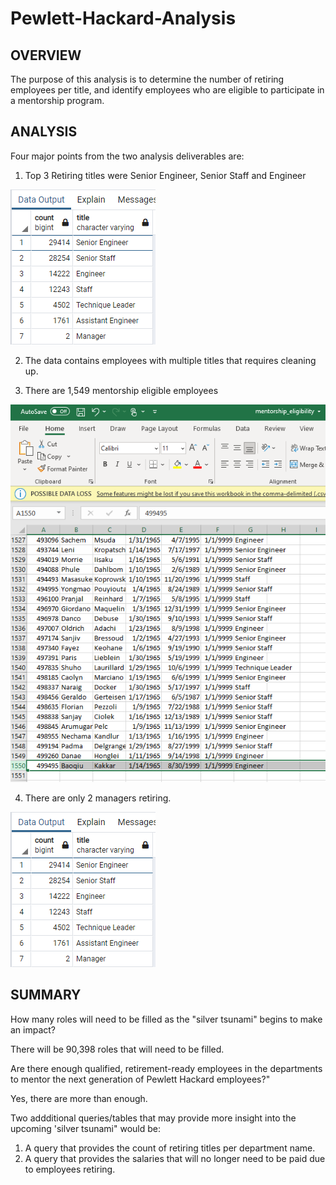 # Pewlett-Hackard-Analysis

## OVERVIEW

The purpose of this analysis is to determine the number of retiring employees per title, and identify employees who are eligible to participate in a mentorship program.


## ANALYSIS

Four major points from the two analysis deliverables are:

1. Top 3 Retiring titles were Senior Engineer, Senior Staff and Engineer

 ![This is an image](https://github.com/kellyd7/Pewlett-Hackard-Analysis/blob/main/Images/unique_titles.png)

2. The data contains employees with multiple titles that requires cleaning up.
 
3. There are 1,549 mentorship eligible employees

 ![This is an image](https://github.com/kellyd7/Pewlett-Hackard-Analysis/blob/main/Images/mentorship_eligible.png)

4. There are only 2 managers retiring.

 ![This is an image](https://github.com/kellyd7/Pewlett-Hackard-Analysis/blob/main/Images/unique_titles.png)


## SUMMARY

How many roles will need to be filled as the "silver tsunami" begins to make an impact?

  There will be 90,398 roles that will need to be filled.
  
  
Are there enough qualified, retirement-ready employees in the departments to mentor the next generation of Pewlett Hackard employees?"

  Yes, there are more than enough.
  
  
Two addditional queries/tables that may provide more insight into the upcoming 'silver tsunami" would be:
 
  1. A query that provides the count of retiring titles per department name.
  2. A query that provides the salaries that will no longer need to be paid due to employees retiring.
